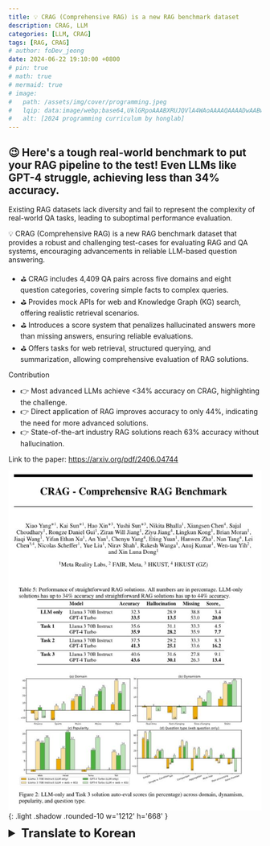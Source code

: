 ```yaml
---
title: 💡 CRAG (Comprehensive RAG) is a new RAG benchmark dataset 
description: CRAG, LLM
categories: [LLM, CRAG]
tags: [RAG, CRAG]
# author: foDev_jeong
date: 2024-06-22 19:10:00 +0800
# pin: true
# math: true
# mermaid: true
# image:
#   path: /assets/img/cover/programming.jpeg
#   lqip: data:image/webp;base64,UklGRpoAAABXRUJQVlA4WAoAAAAQAAAADwAABwAAQUxQSDIAAAARL0AmbZurmr57yyIiqE8oiG0bejIYEQTgqiDA9vqnsUSI6H+oAERp2HZ65qP/VIAWAFZQOCBCAAAA8AEAnQEqEAAIAAVAfCWkAALp8sF8rgRgAP7o9FDvMCkMde9PK7euH5M1m6VWoDXf2FkP3BqV0ZYbO6NA/VFIAAAA
#   alt: [2024 programming curriculum by honglab]
---
```


## 😉 Here's a tough real-world benchmark to put your RAG pipeline to the test! Even LLMs like GPT-4 struggle, achieving less than 34% accuracy.

Existing RAG datasets lack diversity and fail to represent the complexity of real-world QA tasks, leading to suboptimal performance evaluation.

💡 CRAG (Comprehensive RAG) is a new RAG benchmark dataset that provides a robust and challenging test-cases for evaluating RAG and QA systems, encouraging advancements in reliable LLM-based question answering.

- ⛳ CRAG includes 4,409 QA pairs across five domains and eight question categories, covering simple facts to complex queries.
- ⛳ Provides mock APIs for web and Knowledge Graph (KG) search, offering realistic retrieval scenarios.
- ⛳ Introduces a score system that penalizes hallucinated answers more than missing answers, ensuring reliable evaluations.
- ⛳ Offers tasks for web retrieval, structured querying, and summarization, allowing comprehensive evaluation of RAG solutions.

Contribution
- 👉 Most advanced LLMs achieve <34% accuracy on CRAG, highlighting the challenge.
- 👉 Direct application of RAG improves accuracy to only 44%, indicating the need for more advanced solutions.
- 👉 State-of-the-art industry RAG solutions reach 63% accuracy without hallucination.


Link to the paper: <https://arxiv.org/pdf/2406.04744>

![ CRAG abstract ](/assets/img/llm/CRAG_abstract.jpeg){: .light .shadow .rounded-10 w='1212' h='668' }

<details markdown="1">
<summary style= "font-size:24px; line-height:24px; font-weight:bold; cursor:pointer;" > Translate to Korean </summary>

* * * 

## 😉 다음은 RAG 파이프라인을 테스트할 수 있는 어려운 실제 벤치마크입니다! GPT-4와 같은 LLM조차도 34% 미만의 정확도를 달성하는 데 어려움을 겪고 있습니다.

기존 RAG 데이터 세트는 다양성이 부족하고 실제 QA 작업의 복잡성을 나타내지 못하여 성능 평가가 최적화되지 않습니다.

💡 CRAG(Comprehensive RAG)는 RAG 및 QA 시스템을 평가하기 위한 강력하고 도전적인 테스트 케이스를 제공하는 새로운 RAG 벤치마크 데이터 세트로, 신뢰할 수 있는 LLM 기반 질문 답변의 발전을 장려합니다.

- ⛳ CRAG에는 5개 도메인과 8개 질문 범주에 걸쳐 4,409개의 QA 쌍이 포함되어 있으며, 간단한 사실부터 복잡한 쿼리까지 다룹니다.
- ⛳ 웹 및 KG(Knowledge Graph) 검색을 위한 모의 API를 제공하여 현실적인 검색 시나리오를 제공합니다.
- ⛳ 미결 답변보다 환각에 걸린 답변에 더 많은 페널티를 주는 점수 시스템을 도입하여 신뢰할 수 있는 평가를 보장합니다.
- ⛳ 웹 검색, 구조적 쿼리 및 요약을 위한 작업을 제공하여 RAG 솔루션을 종합적으로 평가할 수 있습니다.

기여
- 👉 가장 진보된 LLM은 다음과 같은 성과를 거둡니다. <34% accuracy on CRAG, highlighting the challenge.
- 👉 Direct application of RAG improves accuracy to only 44%, indicating the need for more advanced solutions.
- 👉 State-of-the-art industry RAG solutions reach 63% accuracy without hallucination.


</details>